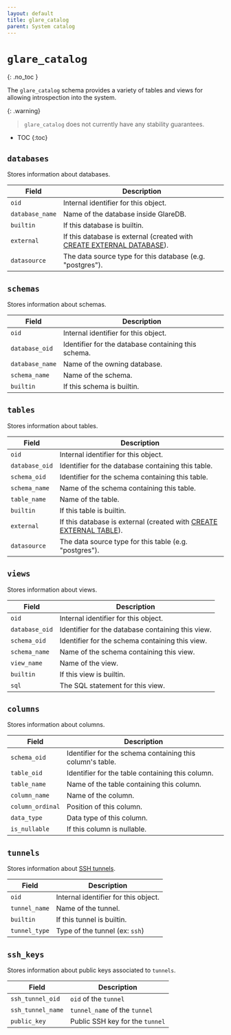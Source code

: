 ```yaml
---
layout: default
title: glare_catalog
parent: System catalog
---
```


<!-- markdownlint-disable MD022 -->

<!-- prettier-ignore-start -->
# `glare_catalog`
{: .no_toc }
<!-- prettier-ignore-end -->

<!-- markdownlint-enable MD022 -->

The `glare_catalog` schema provides a variety of tables and views for allowing
introspection into the system.

{: .warning}

> `glare_catalog` does not currently have any stability guarantees.

<!-- prettier-ignore -->
- TOC
{:toc}

## `databases`

Stores information about databases.

| Field           | Description                                                             |
| --------------- | ----------------------------------------------------------------------- |
| `oid`           | Internal identifier for this object.                                    |
| `database_name` | Name of the database inside GlareDB.                                    |
| `builtin`       | If this database is builtin.                                            |
| `external`      | If this database is external (created with [CREATE EXTERNAL DATABASE]). |
| `datasource`    | The data source type for this database (e.g. "postgres").               |

## `schemas`

Stores information about schemas.

| Field           | Description                                         |
| --------------- | --------------------------------------------------- |
| `oid`           | Internal identifier for this object.                |
| `database_oid`  | Identifier for the database containing this schema. |
| `database_name` | Name of the owning database.                        |
| `schema_name`   | Name of the schema.                                 |
| `builtin`       | If this schema is builtin.                          |

## `tables`

Stores information about tables.

| Field          | Description                                                          |
| -------------- | -------------------------------------------------------------------- |
| `oid`          | Internal identifier for this object.                                 |
| `database_oid` | Identifier for the database containing this table.                   |
| `schema_oid`   | Identifier for the schema containing this table.                     |
| `schema_name`  | Name of the schema containing this table.                            |
| `table_name`   | Name of the table.                                                   |
| `builtin`      | If this table is builtin.                                            |
| `external`     | If this database is external (created with [CREATE EXTERNAL TABLE]). |
| `datasource`   | The data source type for this table (e.g. "postgres").               |

## `views`

Stores information about views.

| Field          | Description                                       |
| -------------- | ------------------------------------------------- |
| `oid`          | Internal identifier for this object.              |
| `database_oid` | Identifier for the database containing this view. |
| `schema_oid`   | Identifier for the schema containing this view.   |
| `schema_name`  | Name of the schema containing this view.          |
| `view_name`    | Name of the view.                                 |
| `builtin`      | If this view is builtin.                          |
| `sql`          | The SQL statement for this view.                  |

## `columns`

Stores information about columns.

| Field            | Description                                               |
| ---------------- | --------------------------------------------------------- |
| `schema_oid`     | Identifier for the schema containing this column's table. |
| `table_oid`      | Identifier for the table containing this column.          |
| `table_name`     | Name of the table containing this column.                 |
| `column_name`    | Name of the column.                                       |
| `column_ordinal` | Position of this column.                                  |
| `data_type`      | Data type of this column.                                 |
| `is_nullable`    | If this column is nullable.                               |

## `tunnels`

Stores information about [SSH tunnels].

| Field         | Description                          |
| ------------- | ------------------------------------ |
| `oid`         | Internal identifier for this object. |
| `tunnel_name` | Name of the tunnel.                  |
| `builtin`     | If this tunnel is builtin.           |
| `tunnel_type` | Type of the tunnel (ex: `ssh`)       |

## `ssh_keys`

Stores information about public keys associated to `tunnels`.

| Field             | Description                     |
| ----------------- | ------------------------------- |
| `ssh_tunnel_oid`  | `oid` of the `tunnel`           |
| `ssh_tunnel_name` | `tunnel_name` of the `tunnel`   |
| `public_key`      | Public SSH key for the `tunnel` |

[CREATE EXTERNAL TABLE]: /docs/sql-reference/sql-commands/create-external-table.html
[CREATE EXTERNAL DATABASE]: /docs/sql-reference/sql-commands/create-external-database.html
[SSH tunnels]: /docs/data-sources/overview.html#securing-connections-with-ssh-tunnels
